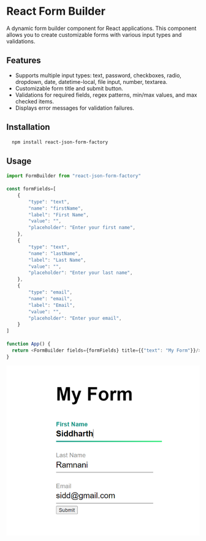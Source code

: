 
# React Form Builder

A dynamic form builder component for React applications. This component allows you to create customizable forms with various input types and validations.


## Features

- Supports multiple input types: text, password, checkboxes, radio, dropdown, date, datetime-local, file input, number, textarea.
- Customizable form title and submit button.
- Validations for required fields, regex patterns, min/max values, and max checked items.
- Displays error messages for validation failures.


## Installation

```bash
  npm install react-json-form-factory
```
    
## Usage

```javascript
import FormBuilder from "react-json-form-factory"

const formFields=[
    {
        "type": "text",
        "name": "firstName",
        "label": "First Name",
        "value": "",
        "placeholder": "Enter your first name",
    },
    {
        "type": "text",
        "name": "lastName",
        "label": "Last Name",
        "value": "",
        "placeholder": "Enter your last name",
    },
    {
        "type": "email",
        "name": "email",
        "label": "Email",
        "value": "",
        "placeholder": "Enter your email",
    }
]

function App() {
  return <FormBuilder fields={formFields} title={{"text": "My Form"}}/>
}
```

![App Screenshot](https://raw.githubusercontent.com/siddharth200119/react-form-factory/main/screenshots/demo.png)

